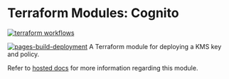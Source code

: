 # Terraform Modules: Cognito 

[![terraform workflows](https://github.com/cumberland-cloud/modules-cognito/actions/workflows/action.yaml/badge.svg)](https://github.com/cumberland-cloud/modules-cognito/actions/workflows/action.yaml)

[![pages-build-deployment](https://github.com/cumberland-cloud/modules-cognito/actions/workflows/pages/pages-build-deployment/badge.svg)](https://github.com/cumberland-cloud/modules-cognito/actions/workflows/pages/pages-build-deployment)
A Terraform module for deploying a KMS key and policy.

Refer to [hosted docs]() for more information regarding this module.
